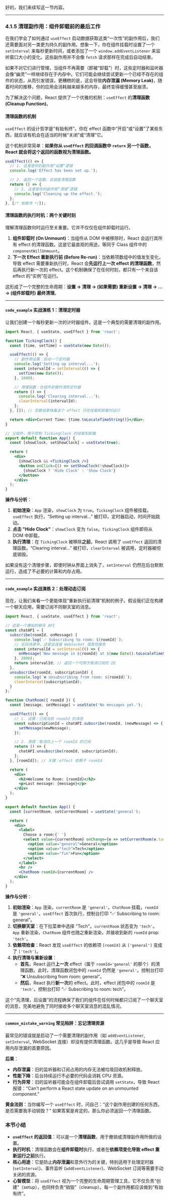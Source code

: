 好的，我们来续写这一节内容。

---

### 4.1.5 清理副作用：组件卸载前的最后工作

在我们学会了如何通过 `useEffect` 启动数据获取这类“一次性”的副作用后，我们还需要面对另一类更为持久的副作用。想象一下，你在组件挂载时设置了一个 `setInterval` 来每秒更新时间，或者添加了一个 `window.addEventListener` 来监听窗口大小的变化。这些副作用并不会像 `fetch` 请求那样在完成后自动结束。

如果不对它们进行管理，当组件不再需要（即被“卸载”）时，这些定时器和监听器会像“幽灵”一样继续存在于内存中。它们可能会继续尝试更新一个已经不存在的组件的状态，从而引发错误，更糟糕的是，这会导致**内存泄漏 (Memory Leak)**，随着时间的推移，你的应用会消耗越来越多的内存，最终变得缓慢甚至崩溃。

为了解决这个问题，React 提供了一个优雅的机制：`useEffect` 的**清理函数 (Cleanup Function)**。

#### 清理函数的机制

`useEffect` 的设计哲学是“有始有终”。你在 effect 函数中“开启”或“设置”了某些东西，就应该有机会在适当的时候“关闭”或“清理”它。

这个机制非常简单：**如果你从 `useEffect` 的回调函数中 `return` 另一个函数，React 就会将这个返回的函数视为清理函数。**

```javascript
useEffect(() => {
  // 1. 这里是你的副作用“设置”逻辑
  console.log('Effect has been set up.');

  // 2. 返回一个函数，这就是清理函数
  return () => {
    // 3. 这里是你的副作用“清理”逻辑
    console.log('Cleaning up the effect.');
  };
}, [/* 依赖项 */]);
```

#### 清理函数的执行时机：两个关键时刻

理解清理函数何时运行至关重要。它并不仅仅在组件卸载时运行。

1.  **组件卸载时 (On Unmount)**：当组件从 DOM 中被移除时，React 会运行其所有 effect 的清理函数。这是它最直观的用途，等同于 Class 组件中的 `componentWillUnmount`。
2.  **下一次 Effect 重新执行前 (Before Re-run)**：当依赖项数组中的值发生变化，导致 effect 需要重新执行时，React 会**先运行上一次 effect 的清理函数**，然后再执行新一次的 effect。这个机制确保了在任何时刻，都只有一个来自该 effect 的“实例”在运行。

这形成了一个完整的生命周期：**设置 -> 清理 -> (如果需要) 重新设置 -> 清理 -> ... -> (组件卸载时) 最终清理**。

---

#### `code_example` 实战演练 1：清理定时器

让我们创建一个每秒更新一次的计时器组件。这是一个典型的需要清理的副作用。

```jsx
import React, { useState, useEffect } from 'react';

function TickingClock() {
  const [time, setTime] = useState(new Date());

  useEffect(() => {
    // 副作用设置：启动一个定时器
    console.log('Setting up interval...');
    const intervalId = setInterval(() => {
      setTime(new Date());
    }, 1000);

    // 清理函数：在组件卸载时清除定时器
    return () => {
      console.log('Clearing interval...');
      clearInterval(intervalId);
    };
  }, []); // 空数组意味着这个 effect 只在挂载和卸载时运行

  return <div>Current Time: {time.toLocaleTimeString()}</div>;
}

// 父组件，用于控制 TickingClock 的挂载和卸载
export default function App() {
  const [showClock, setShowClock] = useState(true);

  return (
    <div>
      {showClock && <TickingClock />}
      <button onClick={() => setShowClock(!showClock)}>
        {showClock ? 'Hide Clock' : 'Show Clock'}
      </button>
    </div>
  );
}
```

**操作与分析**：

1.  **初始渲染**：`App` 渲染，`showClock` 为 `true`。`TickingClock` 组件被挂载。`useEffect` 执行，“Setting up interval...” 被打印，定时器启动，时间开始跳动。
2.  **点击 "Hide Clock"**：`showClock` 变为 `false`。`TickingClock` 组件即将从 DOM 中卸载。
3.  **执行清理**：在 `TickingClock` 被移除**之前**，React 调用了 `useEffect` 返回的清理函数。“Clearing interval...” 被打印，`clearInterval` 被调用，定时器被彻底销毁。

如果没有这个清理步骤，即使时钟从界面上消失了，`setInterval` 仍然在后台默默运行，造成了不必要的计算和内存占用。

---

#### `code_example` 实战演练 2：处理动态订阅

现在，让我们来看一个更能体现“重新执行前清理”机制的例子。假设我们正在构建一个聊天应用，需要订阅不同聊天室的消息。

```jsx
import React, { useState, useEffect } from 'react';

// 这是一个模拟的聊天 API
const chatAPI = {
  subscribe(roomId, onMessage) {
    console.log(`✅ Subscribing to room: ${roomId}`);
    // 实际场景中，这里会连接 WebSocket 或其他服务
    const intervalId = setInterval(() => {
      onMessage(`New message in ${roomId} at ${new Date().toLocaleTimeString()}`);
    }, 2000);
    return intervalId; // 返回一个可用于取消订阅的 ID
  },
  unsubscribe(roomId, subscriptionId) {
    console.log(`❌ Unsubscribing from room: ${roomId}`);
    clearInterval(subscriptionId);
  }
};

function ChatRoom({ roomId }) {
  const [message, setMessage] = useState('No messages yet.');

  useEffect(() => {
    // 1. 设置：订阅当前 roomId 的消息
    const subscriptionId = chatAPI.subscribe(roomId, (newMessage) => {
      setMessage(newMessage);
    });

    // 2. 清理：取消对上一个 roomId 的订阅
    return () => {
      chatAPI.unsubscribe(roomId, subscriptionId);
    };
  }, [roomId]); // 关键：effect 依赖于 roomId

  return (
    <div>
      <h2>Welcome to Room: {roomId}</h2>
      <p>Last message: {message}</p>
    </div>
  );
}

export default function App() {
  const [currentRoom, setCurrentRoom] = useState('general');

  return (
    <div>
      <label>
        Choose a room:{' '}
        <select value={currentRoom} onChange={e => setCurrentRoom(e.target.value)}>
          <option value="general">General</option>
          <option value="tech">Tech</option>
          <option value="fun">Fun</option>
        </select>
      </label>
      <hr />
      <ChatRoom roomId={currentRoom} />
    </div>
  );
}
```

**操作与分析**：

1.  **初始渲染**：`App` 渲染，`currentRoom` 是 `'general'`。`ChatRoom` 挂载，`roomId` 是 `'general'`。`useEffect` 首次执行，控制台打印 “✅ Subscribing to room: general”。
2.  **切换聊天室**：在下拉菜单中选择 "Tech"。`currentRoom` 状态变为 `'tech'`。`App` 重新渲染，`ChatRoom` 组件也随之重新渲染，并接收到新的 `roomId` prop: `'tech'`。
3.  **依赖项检查**：React 发现 `useEffect` 的依赖项 `[roomId]` 从 `['general']` 变成了 `['tech']`。
4.  **执行清理与重新设置**：
    *   **首先**，React 运行**上一次** effect（属于 `roomId='general'` 的那个）的清理函数。此时，清理函数闭包中的 `roomId` 仍然是 `'general'`。控制台打印 “❌ Unsubscribing from room: general”。
    *   **然后**，React 执行**新一次**的 effect。此时，effect 闭包中的 `roomId` 是 `'tech'`。控制台打印 “✅ Subscribing to room: tech”。

这个“先清理，后设置”的流程确保了我们的组件在任何时候都只订阅了一个聊天室的消息，完美地避免了同时接收多个聊天室消息的混乱情况。

---

#### `common_mistake_warning` 常见陷阱：忘记清理资源

最常见的错误就是启动了一个需要清理的副作用（如 `addEventListener`, `setInterval`, WebSocket 连接）却没有提供清理函数。这几乎是导致 React 应用内存泄漏的首要原因。

**后果**：

*   **内存泄漏**：旧的监听器和订阅占用的内存无法被垃圾回收机制释放。
*   **性能下降**：后台持续运行不必要的代码会消耗 CPU 资源。
*   **行为异常**：旧的监听器可能会在组件卸载后尝试调用 `setState`，导致 React 报错：“Can't perform a React state update on an unmounted component.”

**黄金法则**：当你编写一个 `useEffect` 时，问自己：“这个副作用创建的任何东西，是否需要我手动销毁？” 如果答案是肯定的，那么你必须返回一个清理函数。

### 本节小结

*   **`useEffect` 的返回值**：可以是一个**清理函数**，用于撤销或清理副作用所做的设置。
*   **执行时机**：清理函数会在**组件卸载时**执行，或者在**依赖项变化导致 effect 重新运行之前**执行。
*   **核心用途**：它是防止**内存泄漏**和意外行为的关键，特别适用于处理定时器 (`setInterval`)、事件监听 (`addEventListener`)、WebSocket 订阅等需要手动关闭的资源。
*   **心智模型**：将 `useEffect` 视为一个完整的生命周期管理工具，它不仅负责“创建”（setup），也同样负责“销毁”（cleanup）。每一个副作用都应该做到“有始有终”。